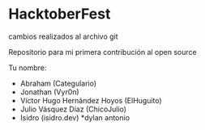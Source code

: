 # HacktoberFest

cambios realizados al archivo git

Repositorio para mi primera contribución al open source

Tu nombre:

* Abraham (Categulario)
* Jonathan (Vyr0n)
* Víctor Hugo Hernández Hoyos (ElHuguito)
* Julio Vásquez Díaz (ChicoJulio)
* Isidro (isidro.dev)
*dylan antonio


